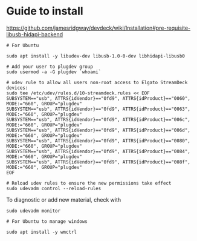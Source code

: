# Guide to install

https://github.com/jamesridgway/devdeck/wiki/Installation#pre-requisite-libusb-hidapi-backend

```
# For Ubuntu

sudo apt install -y libudev-dev libusb-1.0-0-dev libhidapi-libusb0

# Add your user to plugdev group
sudo usermod -a -G plugdev `whoami`

# udev rule to allow all users non-root access to Elgato StreamDeck devices:
sudo tee /etc/udev/rules.d/10-streamdeck.rules << EOF
SUBSYSTEM=="usb", ATTRS{idVendor}=="0fd9", ATTRS{idProduct}=="0060", MODE:="660", GROUP="plugdev"
SUBSYSTEM=="usb", ATTRS{idVendor}=="0fd9", ATTRS{idProduct}=="0063", MODE:="660", GROUP="plugdev"
SUBSYSTEM=="usb", ATTRS{idVendor}=="0fd9", ATTRS{idProduct}=="006c", MODE:="660", GROUP="plugdev"
SUBSYSTEM=="usb", ATTRS{idVendor}=="0fd9", ATTRS{idProduct}=="006d", MODE:="660", GROUP="plugdev"
SUBSYSTEM=="usb", ATTRS{idVendor}=="0fd9", ATTRS{idProduct}=="0080", MODE:="660", GROUP="plugdev"
SUBSYSTEM=="usb", ATTRS{idVendor}=="0fd9", ATTRS{idProduct}=="0084", MODE:="660", GROUP="plugdev"
SUBSYSTEM=="usb", ATTRS{idVendor}=="0fd9", ATTRS{idProduct}=="008f", MODE:="660", GROUP="plugdev"
EOF

# Reload udev rules to ensure the new permissions take effect
sudo udevadm control --reload-rules
```

To diagnostic or add new material, check with

```sudo udevadm monitor```

```
# For Ubuntu to manage windows

sudo apt install -y wmctrl
```
